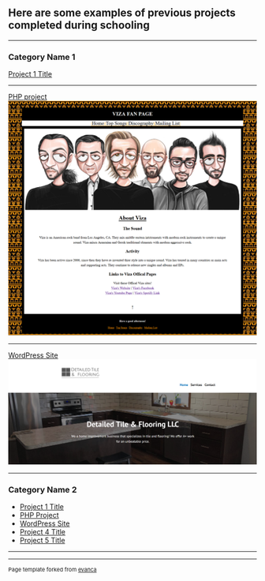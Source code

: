 ## Here are some examples of previous projects completed during schooling

---

### Category Name 1 

[Project 1 Title](/sample_page)
<img src=""/>

---
[PHP project](https://github.com/Mralev/Php-project/tree/master/Final_Project)
<img src="/images/php-project.png"/>

---
[WordPress Site](https://detailedtileandflooring.com/)
<img src="/images/WordPress.png"/>

---

### Category Name 2

- [Project 1 Title](http://example.com/)
- [PHP Project](https://github.com/Mralev/Php-project/tree/master/Final_Project)
- [WordPress Site](https://detailedtileandflooring.com/)
- [Project 4 Title](http://example.com/)
- [Project 5 Title](http://example.com/)

---




---
<p style="font-size:11px">Page template forked from <a href="https://github.com/evanca/quick-portfolio">evanca</a></p>
<!-- Remove above link if you don't want to attibute -->
